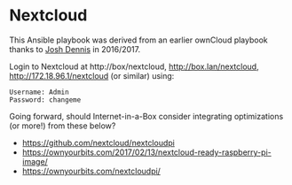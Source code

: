 # Nextcloud

This Ansible playbook was derived from an earlier ownCloud playbook thanks to [Josh Dennis](https://github.com/floydianslips) in 2016/2017.

Login to Nextcloud at http://box/nextcloud, http://box.lan/nextcloud, http://172.18.96.1/nextcloud (or similar) using:

    Username: Admin
    Password: changeme

Going forward, should Internet-in-a-Box consider integrating optimizations (or more!) from these below?
- https://github.com/nextcloud/nextcloudpi
- https://ownyourbits.com/2017/02/13/nextcloud-ready-raspberry-pi-image/
- https://ownyourbits.com/nextcloudpi/
